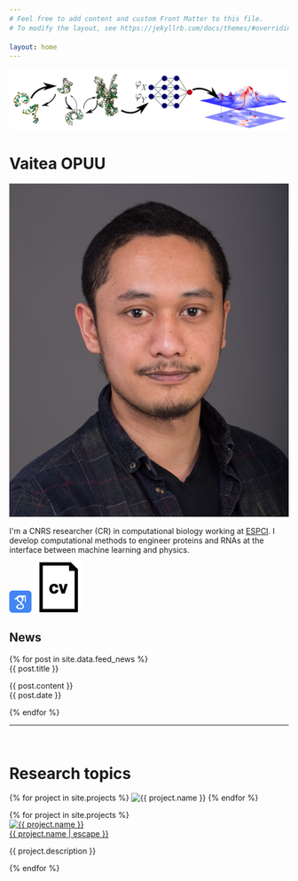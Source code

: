```yaml
---
# Feel free to add content and custom Front Matter to this file.
# To modify the layout, see https://jekyllrb.com/docs/themes/#overriding-theme-defaults

layout: home
---
```


<!-- <div class="bandeau-croc-bottom" style="background-image: url('./assets/images/banner/glob.png');"></div> -->
<img src="./assets/images/banner/glob.png">

<div class="content-wrapper">
  <div class="main-content">
    <div class="lab-description-box">
    <h1>Vaitea OPUU</h1>
    <img src="assets/images/img/vopuu.png" alt="Greetings" class="lab-thumbnail">
    <p>
    I'm a CNRS researcher (CR) in computational biology working at <a href="https://www.lbe.espci.fr/home/">ESPCI</a>.
    I develop computational methods to engineer proteins and RNAs at the interface between machine learning and physics.
    </p>
    <strong><a href="https://scholar.google.com/citations?user=QjPCEicAAAAJ&hl=en&oi=ao"><img src="assets/images/img/google-scholar-svgrepo-com.svg" style="max-width: 40px" alt=""/></a></strong>
    <strong><a href="./assets/cv/cv.pdf"><img src="assets/images/cv-file-interface-symbol-svgrepo-com.svg" alt=""/></a></strong>
  </div>
</div>

<div class="news-feed">
    <h2 class="feed-title">News</h2>
    <div class="feed">
      {% for post in site.data.feed_news %}
      <div class="feed-item">
        <span class="feed-title">{{ post.title }}</span>
        <p class="feed-text">{{ post.content }}<br><span class="feed-date">{{ post.date }}</span></p>
      </div>
      {% endfor %}
    </div>
  </div>
</div>

<hr class="custom-hr">
<br>

# Research topics
{% for project in site.projects %}
<img src="{{ project.image }}" alt="{{ project.name }}" class="lab-thumbnail">
{% endfor %}

<div class="gallery">
  {% for project in site.projects %}
    <div class="research-card">
      <div class="gallery-info">
        <a class="research-link" href="{{ project.url | relative_url }}">
        <img src="{{ project.image }}" alt="{{ project.name }}" class="research-thumbnail">
        <br>
          {{ project.name | escape }}
        </a>
        <p>{{ project.description }}</p>
      </div>
    </div>
  {% endfor %}
</div>
